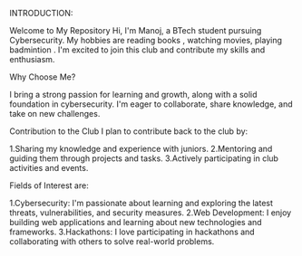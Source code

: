 INTRODUCTION:


Welcome to My Repository
Hi, I'm Manoj, a BTech student pursuing Cybersecurity. My hobbies are reading books , watching movies, playing badmintion . I'm excited to join this club and contribute my skills and enthusiasm.

Why Choose Me?


I bring a strong passion for learning and growth, along with a solid foundation in cybersecurity. I'm eager to collaborate, share knowledge, and take on new challenges.

Contribution to the Club I plan to contribute back to the club by:

1.Sharing my knowledge and experience with juniors.
2.Mentoring and guiding them through projects and tasks.
3.Actively participating in club activities and events.

Fields of Interest are:

1.Cybersecurity: I'm passionate about learning and exploring the latest threats, vulnerabilities, and security measures.
2.Web Development: I enjoy building web applications and learning about new technologies and frameworks.
3.Hackathons: I love participating in hackathons and collaborating with others to solve real-world problems.
